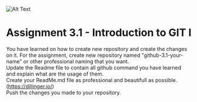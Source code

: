 ![Alt Text](https://github.com/lann87/cloud_infra_eng_ntu_coursework_alanp/blob/main/.misc/ntu_logo.png)  

# Assignment 3.1 - Introduction to GIT I

You have learned on how to create new repository and create the changes on it. For the assignment, create new repository named "github-3.1-your-name" or other professional naming that you want.  
Update the Readme file to contain all github command you have learned and explain what are the usage of them.  
Create your ReadMe.md file as professional and beautifull as possible. (https://dillinger.io/)  
Push the changes you made to your repository.


